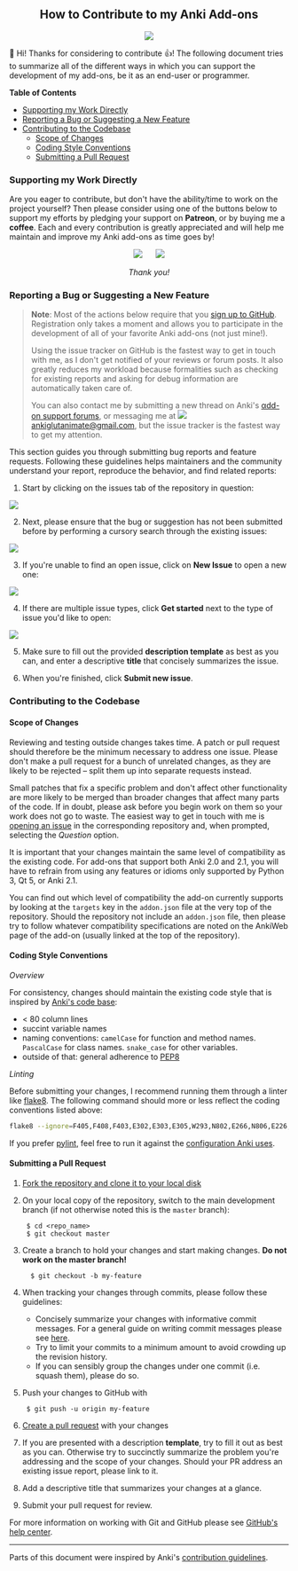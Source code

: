 

<h2 align="center">How to Contribute to my Anki Add-ons</h2>
<p align="center"><img src="https://glutanimate.com/logos/banner.svg"></p>

:wave: Hi! Thanks for considering to contribute :+1:! The following document tries to summarize all of the different ways in which you can support the development of my add-ons, be it as an end-user or programmer.


**Table of Contents**
- [Supporting my Work Directly](#supporting-my-work-directly)
- [Reporting a Bug or Suggesting a New Feature](#reporting-a-bug-or-suggesting-a-new-feature)
- [Contributing to the Codebase](#contributing-to-the-codebase)
  - [Scope of Changes](#scope-of-changes)
  - [Coding Style Conventions](#coding-style-conventions)
  - [Submitting a Pull Request](#submitting-a-pull-request)


### Supporting my Work Directly

Are you eager to contribute, but don't have the ability/time to work on the project yourself? Then please consider using one of the buttons below to support my efforts by pledging your support on <strong>Patreon</strong>, or by buying me a <strong>coffee</strong>. Each and every contribution is greatly appreciated and will help me maintain and improve my Anki add-ons as time goes by!

<p align="center">
<a href="https://www.patreon.com/glutanimate" rel="nofollow" title="Support me on Patreon 😄"><img src="https://glutanimate.com/logos/patreon_button.svg"></a>      <a href="https://ko-fi.com/X8X0L4YV" rel="nofollow" title="Buy me a coffee 😊"><img src="https://glutanimate.com/logos/kofi_button.svg"></a>
</p>

<p align="center">
<i>Thank you!</i>
</p>



### Reporting a Bug or Suggesting a New Feature

> **Note**: Most of the actions below require that you [sign up to GitHub](https://github.com/join). Registration only takes a moment and allows you to participate in the development of all of your favorite Anki add-ons (not just mine!).
> 
> Using the issue tracker on GitHub is the fastest way to get in touch with me, as I don't get notified of your reviews or forum posts. It also greatly reduces my workload because formalities such as checking for existing reports and asking for debug information are automatically taken care of.
> 
> You can also contact me by submitting a new thread on Anki's [αdd-on support forums](https://anki.tenderapp.com/discussions/add-ons), or messaging me at <a href="mailto:ankiglutanimate@gmail.com?subject=Support%20request%20concerning%20&lt;add-on&gt;%3A&amp;body=Please%20describe%20your%20request%20here%20while%20providing%20as%20many%20details%20as%20possible%20(e.g.%20exact%20instructions%20to%20reproduce%20the%20problem,%20screenshots, info%20about%20your%20Anki%20version%20and%20operating%20system,%20etc.) "><img src="https://glutanimate.com/logos/email.svg"> ankiglutanimate@gmail.com</a>, but the issue tracker is the fastest way to get my attention.


This section guides you through submitting bug reports and feature requests. Following these guidelines helps maintainers and the community understand your report, reproduce the behavior, and find related reports:

1. Start by clicking on the issues tab of the repository in question:

<img src="https://help.github.com/assets/images/help/repository/repo-tabs-issues.png">

2. Next, please ensure that the bug or suggestion has not been submitted before by performing a cursory search through the existing issues:

<img src="https://help.github.com/assets/images/help/issues/issues_search_bar.png">

3. If you're unable to find an open issue, click on **New Issue** to open a new one:

<img src="https://help.github.com/assets/images/help/issues/new_issues_button.png">

4. If there are multiple issue types, click **Get started** next to the type of issue you'd like to open:

<img src="https://help.github.com/assets/images/help/issues/issue_template_get_started_button.png">

5. Make sure to fill out the provided **description template** as best as you can, and enter a descriptive **title** that concisely summarizes the issue.

6. When you're finished, click **Submit new issue**.




### Contributing to the Codebase

#### Scope of Changes

Reviewing and testing outside changes takes time. A patch or pull request should therefore be the minimum necessary to address one issue. Please don't make a pull request for a bunch of unrelated changes, as they are likely to be rejected – split them up into separate requests instead.

Small patches that fix a specific problem and don't affect other functionality are more likely to be merged than broader changes that affect many parts of the code. If in doubt, please ask before you begin work on them so your work does not go to waste. The easiest way to get in touch with me is [opening an issue](https://help.github.com/en/articles/creating-an-issue) in the corresponding repository and, when prompted, selecting the _Question_ option.

It is important that your changes maintain the same level of compatibility as the existing code. For add-ons that support both Anki 2.0 and 2.1, you will have to refrain from using any features or idioms only supported by Python 3, Qt 5, or Anki 2.1.

You can find out which level of compatibility the add-on currently supports by looking at the `targets` key in the `addon.json` file at the very top of the repository. Should the repository not include an `addon.json` file, then please try to follow whatever compatibility specifications are noted on the AnkiWeb page of the add-on (usually linked at the top of the repository).

#### Coding Style Conventions

_Overview_

For consistency, changes should maintain the existing code style that is inspired by [Anki's code base](https://github.com/dae/anki/blob/master/README.contributing):

- < 80 column lines
- succint variable names
- naming conventions: `camelCase` for function and method names. `PascalCase` for class names. `snake_case` for other variables.
- outside of that: general adherence to [PEP8](https://www.python.org/dev/peps/pep-0008/)

_Linting_

Before submitting your changes, I recommend running them through a linter like [flake8](http://flake8.pycqa.org/en/latest/). The following command should more or less reflect the coding conventions listed above:

```bash
flake8 --ignore=F405,F408,F403,E302,E303,E305,W293,N802,E266,N806,E226,E402 --exclude=forms,resources src
```

If you prefer [pylint](https://www.pylint.org/), feel free to run it against the [configuration Anki uses](https://github.com/dae/anki/blob/master/.pylintrc).

#### Submitting a Pull Request


1. [Fork the repository and clone it to your local disk](https://help.github.com/en/articles/fork-a-repo)

2. On your local copy of the repository, switch to the main development branch (if not otherwise noted this is the `master` branch):

        $ cd <repo_name>
        $ git checkout master

3. Create a branch to hold your changes and start making changes. **Do not work on the master branch!**

         $ git checkout -b my-feature

4. When tracking your changes through commits, please follow these guidelines:
    - Concisely summarize your changes with informative commit messages. For a general guide on writing commit messages please see [here](https://github.com/erlang/otp/wiki/writing-good-commit-messages).
    - Try to limit your commits to a minimum amount to avoid crowding up the revision history.
    - If you can sensibly group the changes under one commit (i.e. squash them), please do so.

5. Push your changes to GitHub with

        $ git push -u origin my-feature

6. [Create a pull request](https://help.github.com/en/articles/creating-a-pull-request) with your changes

7. If you are presented with a description **template**, try to fill it out as best as you can. Otherwise try to succinctly summarize the problem you're addressing and the scope of your changes. Should your PR address an existing issue report, please link to it.
8.  Add a descriptive title that summarizes your changes at a glance.
9.  Submit your pull request for review.

For more information on working with Git and GitHub please see [GitHub's help center](https://help.github.com/en).



---

Parts of this document were inspired by Anki's [contribution guidelines](https://github.com/dae/anki/blob/master/README.contributing).